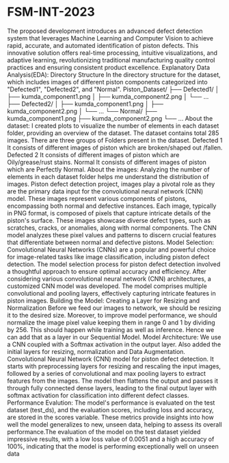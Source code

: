 # FSM-INT-2023
The proposed development introduces an advanced defect detection system 
that leverages Machine Learning and Computer Vision to achieve rapid, 
accurate, and automated identification of piston defects. This innovative 
solution offers real-time processing, intuitive visualizations, and adaptive 
learning, revolutionizing traditional manufacturing quality control practices 
and ensuring consistent product excellence.
Explanatory Data Analysis(EDA):
Directory Structure
In the directory structure for the dataset, which includes images of different piston 
components categorized into "Defected1", "Defected2", and "Normal".
Piston_Dataset/
├── Defected1/
│ ├── kumda_component1.png
│ ├── kumda_component2.png
│ └── ...
├── Defected2/
│ ├── kumda_component1.png
│ ├── kumda_component2.png
│ └── ...
└── Normal/
 ├── kumda_component1.png
 ├── kumda_component2.png
 └── ...
About the dataset:
I created plots to visualize the number of elements in each dataset folder, providing an 
overview of the dataset. The dataset contains total 285 images. There are three groups of 
Folders present in the dataset. 
Defected 1 It consists of different images of piston which are broken/shaped out /fallen. 
Defected 2 It consists of different images of piston which are Oily/grease/rust stains. 
Normal It consists of different images of piston which are Perfectly Normal. 
About the images:
Analyzing the number of elements in each dataset folder helps me understand the 
distribution of images.
Piston defect detection project, images play a pivotal role as they are the primary data input 
for the convolutional neural network (CNN) model. These images represent various 
components of pistons, encompassing both normal and defective instances.
Each image, typically in PNG format, is composed of pixels that capture intricate details of 
the piston's surface. These images showcase diverse defect types, such as scratches, cracks, 
or anomalies, along with normal components. The CNN model analyzes these pixel values 
and patterns to discern crucial features that differentiate between normal and defective 
pistons.
Model Selection:
Convolutional Neural Networks (CNNs) are a popular and powerful choice for image-related 
tasks like image classification, including piston defect detection.
The model selection process for piston defect detection involved a thoughtful approach to 
ensure optimal accuracy and efficiency. After considering various convolutional neural 
network (CNN) architectures, a customized CNN model was developed. The model 
comprises multiple convolutional and pooling layers, effectively capturing intricate features 
in piston images.
Building the Model:
Creating a Layer for Resizing and Normalization
Before we feed our images to network, we should be resizing it to the desired size. 
Moreover, to improve model performance, we should normalize the image pixel value 
keeping them in range 0 and 1 by dividing by 256. This should happen while training as well 
as inference. Hence we can add that as a layer in our Sequential Model.
Model Architecture:
We use a CNN coupled with a Softmax activation in the output layer. Also added the initial 
layers for resizing, normalization and Data Augmentation.
Convolutional Neural Network (CNN) model for piston defect detection. It starts with 
preprocessing layers for resizing and rescaling the input images, followed by a series of 
convolutional and max pooling layers to extract features from the images. The model then 
flattens the output and passes it through fully connected dense layers, leading to the final 
output layer with softmax activation for classification into different defect classes.
Performance Evalution:
The model's performance is evaluated on the test dataset (test_ds), and the evaluation 
scores, including loss and accuracy, are stored in the scores variable. These metrics provide 
insights into how well the model generalizes to new, unseen data, helping to assess its
overall performance.The evaluation of the model on the test dataset yielded impressive results, with a low loss 
value of 0.0051 and a high accuracy of 100%, indicating that the model is performing 
exceptionally well on unseen data
